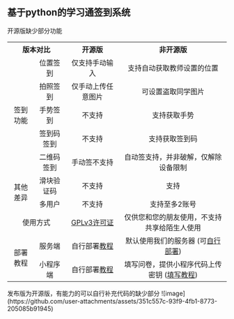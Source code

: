 ## 基于python的学习通签到系统
开源版缺少部分功能
<table style="text-align: center">
    <tr>
        <th colspan=2>版本对比</th>
        <th>开源版</th>
        <th>非开源版</th>
    </tr>
    <tr>
        <td rowspan=5>签到功能</td>
        <td>位置签到</td>
        <td>仅支持手动输入</td>
        <td>支持自动获取教师设置的位置</td>
    </tr>
    <tr>
        <td>拍照签到</td>
        <td>仅手动上传任意图片</td>
        <td>可设置盗取同学图片</td>
    </tr>
    <tr>
        <td>手势签到</td>
        <td>不支持</td>
        <td>支持获取手势</td>
    </tr>
    <tr>
        <td>签到码签到</td>
        <td>不支持</td>
        <td>支持获取签到码</td>
    </tr>
    <tr>
        <td>二维码签到</td>
        <td>手动签不支持</td>
        <td>自动签支持，并非破解，仅解除设备限制</td>
    </tr>
    <tr>
        <td rowspan=2>其他差异</td>
        <td>滑块验证码</td>
        <td>不支持</td>
        <td>支持</td>
    </tr>
    <tr>
        <td>多用户</td>
        <td>不支持</td>
        <td>支持至多2账号</td>
    </tr>
    <tr>
        <td colspan=2>使用方式</td>
        <td><a href="https://github.com/misaka-org/Chaoxing-MiniProgram/blob/main/LICENSE">GPLv3许可证</a></td>
        <td>仅供您和您的朋友使用，不支持共享给陌生人使用</td>
    </tr>
    <tr>
        <td rowspan=2>部署教程</td>
        <td>服务端</td>
        <td>自行部署<a href="https://github.com/misaka-org/Chaoxing-MiniProgram/blob/main/server/README.md">教程</a></td>
        <td>默认使用我们的服务器 (可<a href="https://github.com/misaka-org/Chaoxing-MiniProgram/blob/main/server/README.md">自行部署</a>)</td>
    </tr>
    <tr>
        <td>小程序端</td>
        <td>自行部署<a href="https://github.com/misaka-org/Chaoxing-MiniProgram/blob/main/miniprogram/README.md">教程</a></td>
        <td>填写问卷，提供小程序代码上传密钥 (<a href="https://github.com/misaka-org/Chaoxing-MiniProgram/blob/main/miniprogram/no-open.md">填写教程</a>)</td>
    </tr>
</table>
发布版为开源版，有能力的可以自行补充代码的缺少部分
![image](https://github.com/user-attachments/assets/351c557c-93f9-4fb1-8773-205085b91945)


